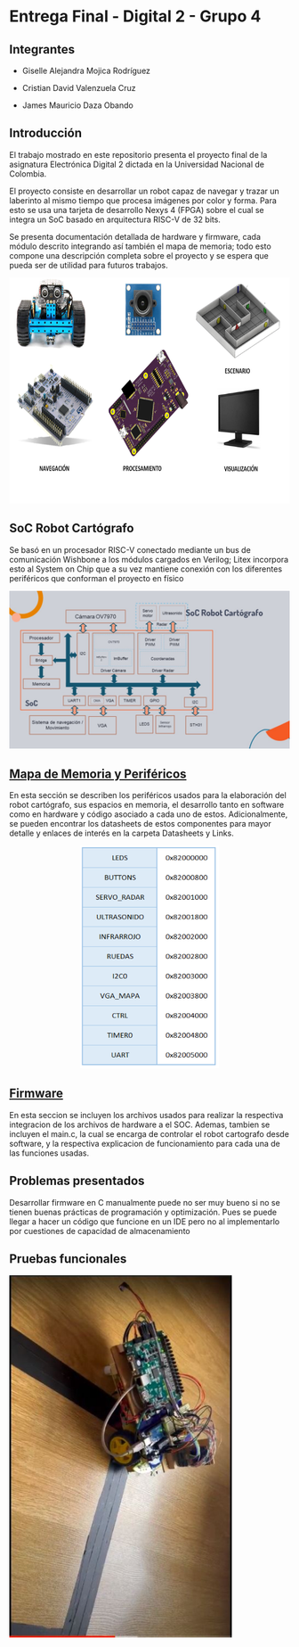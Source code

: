 # Entrega Final - Digital 2 - Grupo 4

## Integrantes 

- Giselle Alejandra Mojica Rodríguez 

- Cristian David Valenzuela Cruz

- James Mauricio Daza Obando


## Introducción

El trabajo mostrado en este repositorio presenta el proyecto final de la asignatura Electrónica Digital 2 dictada en la Universidad Nacional de Colombia.

El proyecto consiste en desarrollar un robot capaz de navegar y trazar un laberinto al mismo tiempo que procesa imágenes por color y forma. Para esto se usa una tarjeta de desarrollo Nexys 4 (FPGA) sobre el cual se integra un SoC basado en arquitectura RISC-V de 32 bits.

Se presenta documentación detallada de hardware y firmware, cada módulo descrito integrando así también el mapa de memoria; todo esto compone una descripción completa sobre el proyecto y se espera que pueda ser de utilidad para futuros trabajos.

<p align="center">
  <img width="720" height="405" src=/images/escenario.png>
</p>

## SoC Robot Cartógrafo

Se basó en un procesador RISC-V conectado mediante un bus de comunicación Wishbone a los módulos cargados en Verilog; Litex incorpora esto al System on Chip que a su vez mantiene conexión con los diferentes periféricos que conforman el proyecto en físico

![Screenshot](/images/SoCmem.jpg)

## [ Mapa de Memoria y Periféricos](https://github.com/unal-edigital2-labs/wp08-2021-2-gr04/tree/main/Mapa)

En esta sección se describen los periféricos usados para la elaboración del robot cartógrafo, sus espacios en memoria, el desarrollo tanto en software como en hardware y código asociado a cada uno de estos. Adicionalmente, se pueden encontrar los datasheets de estos componentes para mayor detalle y enlaces de interés en la carpeta Datasheets y Links.



<p align="center">
  <img width="250" height="400" src=/images/Memorymap.PNG>
</p>

## [ Firmware ](https://github.com/unal-edigital2-labs/wp08-2021-2-gr04/tree/main/Firmware)

En esta seccion se incluyen los archivos usados para realizar la respectiva integracion de los archivos de hardware a el SOC. Ademas, tambien se incluyen el main.c, la cual se encarga de controlar el robot cartografo desde software, y la respectiva explicacion de funcionamiento para cada una de las funciones usadas.

## Problemas presentados

Desarrollar firmware en C manualmente puede no ser muy bueno si no se tienen buenas prácticas de programación y optimización. Pues se puede llegar a hacer un código que funcione en un IDE pero no al implementarlo por cuestiones de capacidad de almacenamiento

## Pruebas funcionales

<a href="https://drive.google.com/drive/folders/142QnFIS4SVECmSSa9qxbLlYzCy9eO4Y_?usp=sharing
" target="_blank"><img src="https://github.com/unal-edigital2-labs/wp08-2021-2-gr04/blob/main/images/1Carro.jpeg" 
alt="(https://github.com/unal-edigital2-labs/wp08-2021-2-gr04/blob/main/images/1Carro.jpeg)" width="400"/></a>

